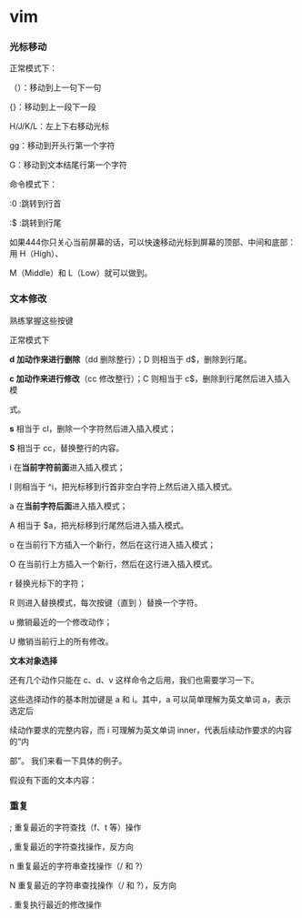 # vim

### 光标移动

正常模式下：

（）：移动到上一句下一句

{}：移动到上一段下一段

H/J/K/L：左上下右移动光标

gg：移动到开头行第一个字符

G：移动到文本结尾行第一个字符

命令模式下：

:0   :跳转到行首

:$   :跳转到行尾



如果444你只关心当前屏幕的话，可以快速移动光标到屏幕的顶部、中间和底部：用 H（High）、

M（Middle）和 L（Low）就可以做到。



### 文本修改

熟练掌握这些按键 

正常模式下

**d 加动作来进行删除**（dd 删除整行）；D 则相当于 d$，删除到行尾。 

 

**c 加动作来进行修改**（cc 修改整行）；C 则相当于 c$，删除到行尾然后进入插入模

式。

**s** 	相当于 cl，删除一个字符然后进入插入模式；

**S** 	相当于 cc，替换整行的内容。

i 	在**当前字符前面**进入插入模式；

I 	则相当于 ^i，把光标移到行首非空白字符上然后进入插入模式。

a 	在**当前字符后面**进入插入模式；

A 	相当于 $a，把光标移到行尾然后进入插入模式。

o 	在当前行下方插入一个新行，然后在这行进入插入模式；

O 	在当前行上方插入一个新行，然后在这行进入插入模式。

r 	替换光标下的字符；

R 	则进入替换模式，每次按键（直到 <Esc>）替换一个字符。

u 	撤销最近的一个修改动作；

U 	撤销当前行上的所有修改。

**文本对象选择**

 还有几个动作只能在 c、d、v 这样命令之后用，我们也需要学习一下。



这些选择动作的基本附加键是 a 和 i。其中，a 可以简单理解为英文单词 a，表示选定后

续动作要求的完整内容，而 i 可理解为英文单词 inner，代表后续动作要求的内容的“内

部”。 我们来看一下具体的例子。

假设有下面的文本内容：



### 重复

;	 重复最近的字符查找（f、t 等）操作

, 	重复最近的字符查找操作，反方向

n 	重复最近的字符串查找操作（/ 和 ?） 

N 	重复最近的字符串查找操作（/ 和 ?），反方向

. 	重复执行最近的修改操作